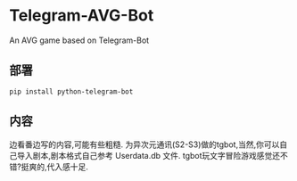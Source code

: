# Telegram-AVG-Bot
An AVG game based on Telegram-Bot
##  部署
```pip install python-telegram-bot```
## 内容
边看番边写的内容,可能有些粗糙.
为异次元通讯(S2-S3)做的tgbot,当然,你可以自己导入剧本,剧本格式自己参考 Userdata.db 文件.
tgbot玩文字冒险游戏感觉还不错?挺爽的,代入感十足.
